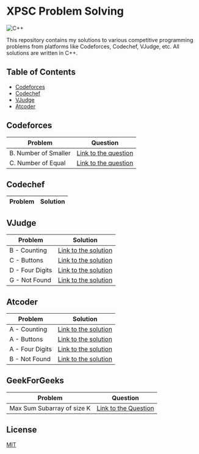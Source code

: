 # XPSC Problem Solving

![C++](https://img.shields.io/badge/C%2B%2B-00599C?style=for-the-badge&logo=c%2B%2B&logoColor=white)

This repository contains my solutions to various competitive programming problems from platforms like Codeforces, Codechef, VJudge, etc. All solutions are written in C++.

## Table of Contents

- [Codeforces](#codeforces)
- [Codechef](#codechef)
- [VJudge](#vjudge)
- [Atcoder](#atcoder)

## Codeforces

| Problem              | Question                                                                                                 |
| -------------------- | -------------------------------------------------------------------------------------------------------- |
| B. Number of Smaller | [Link to the question](https://codeforces.com/edu/course/2/lesson/9/1/practice/contest/307092/problem/B) |
| C. Number of Equal   | [Link to the question](https://codeforces.com/edu/course/2/lesson/9/1/practice/contest/307092/problem/C) |

## Codechef

| Problem | Solution |
| ------- | -------- |

## VJudge

| Problem         | Solution                                                     |
| --------------- | ------------------------------------------------------------ |
| B - Counting    | [Link to the solution](https://vjudge.net/solution/49862697) |
| C - Buttons     | [Link to the solution](https://vjudge.net/solution/49864748) |
| D - Four Digits | [Link to the solution](https://vjudge.net/solution/49871311) |
| G - Not Found   | [Link to the solution](https://vjudge.net/solution/49886953) |

## Atcoder

| Problem         | Solution                                                                        |
| --------------- | ------------------------------------------------------------------------------- |
| A - Counting    | [Link to the solution](https://atcoder.jp/contests/abc209/submissions/51240912) |
| A - Buttons     | [Link to the solution](https://atcoder.jp/contests/abc124/submissions/51242274) |
| A - Four Digits | [Link to the solution](https://atcoder.jp/contests/abc222/submissions/51246731) |
| B - Not Found   | [Link to the solution](https://atcoder.jp/contests/abc071/submissions/51260924) |

## GeekForGeeks

| Problem                    | Question                                                                                        |
| -------------------------- | ----------------------------------------------------------------------------------------------- |
| Max Sum Subarray of size K | [Link to the Question](https://www.geeksforgeeks.org/problems/max-sum-subarray-of-size-k5313/1) |

## License

[MIT](./LICENSE)
